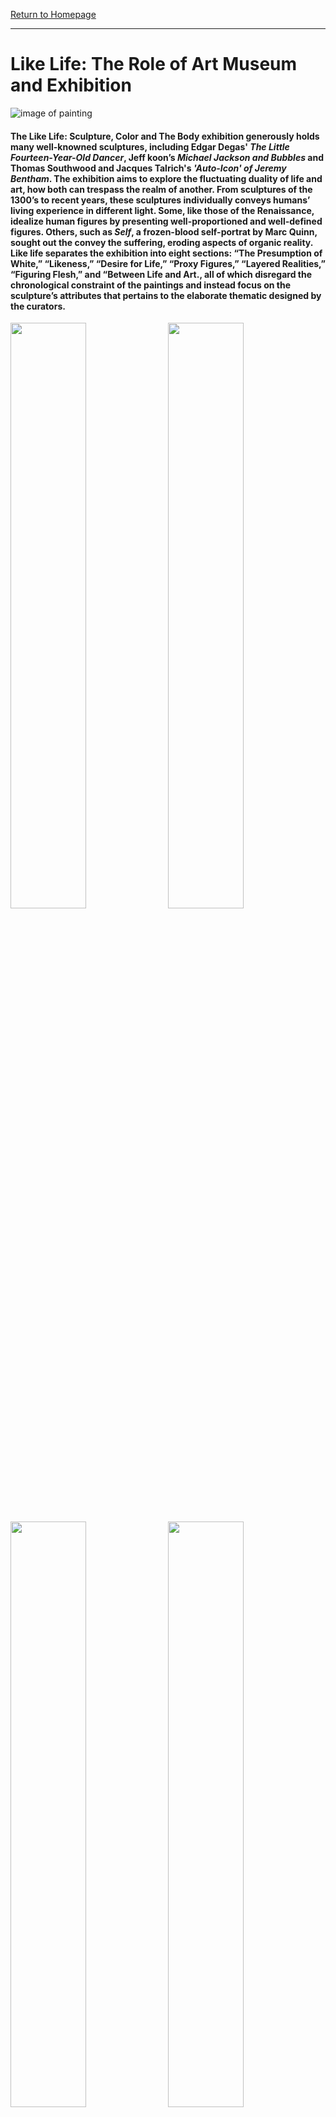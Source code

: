 [Return to Homepage](https://timmypoyu.github.io)
- - - -
# Like Life: The Role of Art Museum and Exhibition
![image of painting](https://github.com/Timmypoyu/Timmypoyu.github.io/blob/master/ArtMemo2/Michael%20Jackson.jpg?raw=true)
#### The Like Life: Sculpture, Color and The Body exhibition generously holds many well-knowned sculptures, including Edgar Degas' *The Little Fourteen-Year-Old Dancer*, Jeff koon’s *Michael Jackson and Bubbles* and Thomas Southwood and Jacques Talrich's *'Auto-Icon' of Jeremy Bentham*. The exhibition aims to explore the fluctuating duality of life and art, how both can trespass the realm of another. From sculptures of the 1300’s to recent years, these sculptures individually conveys humans’ living experience in different light. Some, like those of the Renaissance, idealize human figures by presenting well-proportioned and well-defined figures. Others, such as *Self*, a frozen-blood self-portrat by Marc Quinn, sought out the convey the suffering, eroding aspects of organic reality. Like life separates the exhibition into eight sections: “The Presumption of White,” “Likeness,” “Desire for Life,” “Proxy Figures,” “Layered Realities,” “Figuring Flesh,” and “Between Life and Art., all of which disregard the chronological constraint of the paintings and instead focus on the sculpture’s attributes that pertains to the elaborate thematic designed by the curators.
<img src="https://github.com/Timmypoyu/Timmypoyu.github.io/blob/master/ArtMemo2/IMG_20180330_162454.jpg?raw=true" style="float: left; width: 49%; margin-right: 1%; margin-bottom: 0.5em;">
<img src="https://github.com/Timmypoyu/Timmypoyu.github.io/blob/master/ArtMemo2/Benjamin.jpg?raw=true" style="float: left; width: 49%; margin-right: 1%; margin-bottom: 0.5em;">

<img src="https://github.com/Timmypoyu/Timmypoyu.github.io/blob/master/ArtMemo2/old%20woman.jpg?raw=true" style="float: left; width: 49%; margin-right: 1%; margin-bottom: 0.5em;">
<img src="https://github.com/Timmypoyu/Timmypoyu.github.io/blob/master/ArtMemo2/Hercules.jpg?raw=true" style="float: left; width: 49%; margin-right: 1%; margin-bottom: 0.5em;">

### **The Entrance**
![image of painting](https://github.com/Timmypoyu/Timmypoyu.github.io/blob/master/ArtMemo2/IMG_20180330_164726.jpg?raw=true)
#### Like Life is one of the few exhibitions that confuses me upon entrance. Contrary to human’s instinct (or generic conditoining) to enter through the right, the exhibition directs the visitors to the left entrance while maintaining an exiting opening on the right. The elaborate entry way at the left slightly irritated the visitors, dislodging them from their spatial and directional habits. The unintuitive placement of the entrance destabilizes the visitors sense of space, and appropriately introduces them to the section of “The Presumption of white” in which they are encouraged to walk around, and circle the sculptures, viewing the artworks dynamically with a heightened sense of spatial awareness. The same kind of layouts continued throughout the exhibition. With no distinct demarcation or guidance to direct the flow, the visitors have to make conscious decision as to where to proceed. One can start with last or the first piece of a section in which a collection of artworks coherently represent the themes with which the curators have decided.
![image of painting](https://github.com/Timmypoyu/Timmypoyu.github.io/blob/master/ArtMemo2/Bachuss.jpg?raw=true)
###### The section of *The Presumption of White*

### **Problem in Thematic Sectioning: The Role of Museum and of Curators**

#### “The sculpture exhibition at the Met Breuer is at once scholarly and populist—the curatorial version of a TED talk.” wrote Peter Schjeldahl, art critic from the New Yorker. 

#### Straddling between creating a popular exhibition endowed with popular artworks and providing, with the use of thematic sectioning, an instructional, educational experience, like life feels confused. While, with the layouts provided, the visitors are encouraged to move freely, the instructional themes forces the visitors to create a preconceived mindset upon viewing the artworks. “The Presumption of White” juxtaposed ancient and modern sculptures that follows the renaissance heritage of whiteness, telling a story of misconstrued artistic tradition of the classical era where sculptures are in fact painted. The curators encourages viewers to think about their social commentary on race and gender, as they presented white sculptures of an Native American and an aging, sagging old woman. Schjeldahl argued further:

> I lack both the space and the heart to paraphrase the respective analyses, which for the most part are cogent but feel really on target only for lesser works, which derive their content more from the collective bias of their times and places than from the individual character of their makers. Good art is irreducible to attitudes, and great art demolishes them.

#### There is indeed a possibility of such danger in Like life, where these artworks becomes merely complacent existence to their collective theme rather than artworks of their own nuances, and contexts. 

#### However, in designing the exhibition in accordence to what Schjeldahl argued to be overly instructional themes, Like Life provides a democratizing experience, where everyone could enjoy and take a sneak peek into the minds of curators. A layman can understand TED talks and so could s/he understands Life life. This conversation awakens the ancient discussion of the Painted Windows of Gothic cathedrals. They could act as conduit for the public to approach the covert and aristocratic knowledge of religion.

#### There is, however, an opposite effect.

#### While the instructional elements will exist more or less in the designing of an exhibition, Schjeldahl argues that an exhibition should be more experiential than “hypercharged with sensation and glutted with instruction”. In the analogy of Gothic cathedrals, the painted windows may portray biblical stories and lessons so the illiterate people of the time could easily understand. Yet, hiding behind the democratization is the power-play of what ideas are to be depicted. Who decides?

#### Underlying Schkeldahl’s eagerness to allow the viewers of art a chance to experience art in their own terms is, perhaps a firm base of trust and confidence in each and their own interpretations. Like Life strives to be easily understood; however, the themes curated underscore an aristocratic power of decision. They are consecrated as the over-arching subject of a collective of distinct artworks, simultaneously making them readily perceivable, and impenetrably over-generalizing and perhaps deceiving.  



- - - -
[Return to Homepage](https://timmypoyu.github.io)

